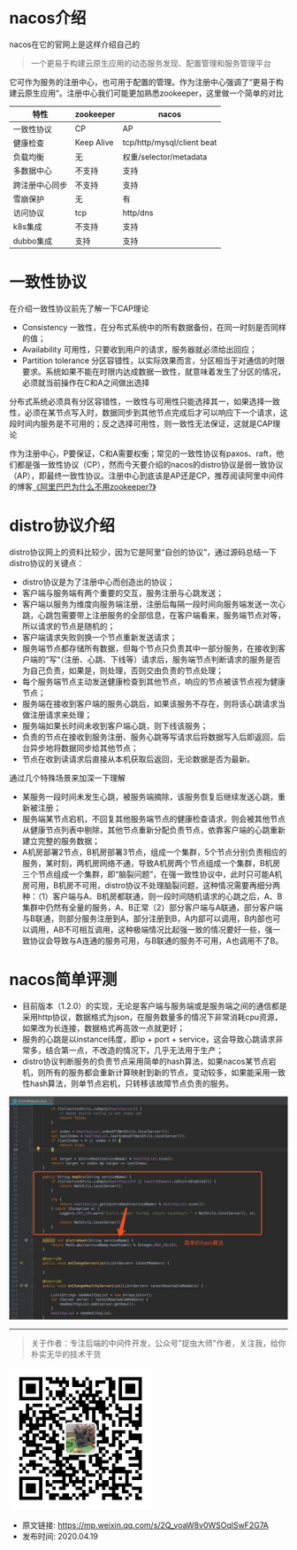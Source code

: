 # nacos介绍
nacos在它的官网上是这样介绍自己的
> 一个更易于构建云原生应用的动态服务发现、配置管理和服务管理平台

它可作为服务的注册中心，也可用于配置的管理。作为注册中心强调了“更易于构建云原生应用”。注册中心我们可能更加熟悉zookeeper，这里做一个简单的对比

|特性|zookeeper|nacos|
|---|---|---|
|一致性协议|CP|AP|
|健康检查|Keep Alive|tcp/http/mysql/client beat|
|负载均衡|无|权重/selector/metadata|
|多数据中心|不支持|支持|
|跨注册中心同步|不支持|支持|
|雪崩保护|无|有|
|访问协议|tcp|http/dns|
|k8s集成|不支持|支持|
|dubbo集成|支持|支持|
# 一致性协议
在介绍一致性协议前先了解一下CAP理论

- Consistency 一致性，在分布式系统中的所有数据备份，在同一时刻是否同样的值；
- Availability 可用性，只要收到用户的请求，服务器就必须给出回应；
- Partition tolerance 分区容错性，以实际效果而言，分区相当于对通信的时限要求。系统如果不能在时限内达成数据一致性，就意味着发生了分区的情况，必须就当前操作在C和A之间做出选择

分布式系统必须具有分区容错性，一致性与可用性只能选择其一，如果选择一致性，必须在某节点写入时，数据同步到其他节点完成后才可以响应下一个请求，这段时间内服务是不可用的；反之选择可用性，则一致性无法保证，这就是CAP理论

作为注册中心，P要保证，C和A需要权衡；常见的一致性协议有paxos、raft，他们都是强一致性协议（CP），然而今天要介绍的nacos的distro协议是弱一致协议（AP），即最终一致性协议。注册中心到底该是AP还是CP，推荐阅读阿里中间件的博客[《阿里巴巴为什么不用zookeeper?》](https://mp.weixin.qq.com/s?__biz=MjM5MDE0Mjc4MA==&mid=2651007830&idx=1&sn=7382412cd4a2243b34f69c3cf4aa5a20&scene=21)

# distro协议介绍
distro协议网上的资料比较少，因为它是阿里“自创的协议“，通过源码总结一下distro协议的关键点：

- distro协议是为了注册中心而创造出的协议；
- 客户端与服务端有两个重要的交互，服务注册与心跳发送；
- 客户端以服务为维度向服务端注册，注册后每隔一段时间向服务端发送一次心跳，心跳包需要带上注册服务的全部信息，在客户端看来，服务端节点对等，所以请求的节点是随机的；
- 客户端请求失败则换一个节点重新发送请求；
- 服务端节点都存储所有数据，但每个节点只负责其中一部分服务，在接收到客户端的“写“（注册、心跳、下线等）请求后，服务端节点判断请求的服务是否为自己负责，如果是，则处理，否则交由负责的节点处理；
- 每个服务端节点主动发送健康检查到其他节点，响应的节点被该节点视为健康节点；
- 服务端在接收到客户端的服务心跳后，如果该服务不存在，则将该心跳请求当做注册请求来处理；
- 服务端如果长时间未收到客户端心跳，则下线该服务；
- 负责的节点在接收到服务注册、服务心跳等写请求后将数据写入后即返回，后台异步地将数据同步给其他节点；
- 节点在收到读请求后直接从本机获取后返回，无论数据是否为最新。

通过几个特殊场景来加深一下理解

- 某服务一段时间未发生心跳，被服务端摘除，该服务恢复后继续发送心跳，重新被注册；
- 服务端某节点宕机，不回复其他服务端节点的健康检查请求，则会被其他节点从健康节点列表中剔除，其他节点重新分配负责节点，依靠客户端的心跳重新建立完整的服务数据；
- A机房部署2节点，B机房部署3节点，组成一个集群，5个节点分别负责相应的服务，某时刻，两机房网络不通，导致A机房两个节点组成一个集群，B机房三个节点组成一个集群，即“脑裂问题”，在强一致性协议中，此时只可能A机房可用，B机房不可用，distro协议不处理脑裂问题，这种情况需要再细分两种：（1）客户端与A、B机房都联通，则一段时间随机请求的心跳之后，A、B集群中仍然有全量的服务，A、B正常（2）部分客户端与A联通，部分客户端与B联通，则部分服务注册到A，部分注册到B，A内部可以调用，B内部也可以调用，AB不可相互调用，这种极端情况比起强一致的情况要好一些，强一致协议会导致与A连通的服务可用，与B联通的服务不可用，A也调用不了B。

# nacos简单评测

- 目前版本（1.2.0）的实现，无论是客户端与服务端或是服务端之间的通信都是采用http协议，数据格式为json，在服务数量多的情况下非常消耗cpu资源，如果改为长连接，数据格式再高效一点就更好；
- 服务的心跳是以instance纬度，即ip + port + service，这会导致心跳请求非常多，结合第一点，不改造的情况下，几乎无法用于生产；
- distro协议判断服务的负责节点采用简单的hash算法，如果nacos某节点宕机，则所有的服务都会重新计算映射到新的节点，变动较多，如果能采用一致性hash算法，则单节点宕机，只转移该故障节点负责的服务。

![](img1.jpg)

---

> 关于作者：专注后端的中间件开发，公众号"捉虫大师"作者，关注我，给你朴实无华的技术干货

![捉虫大师](../../qrcode_small.jpg)

- 原文链接: https://mp.weixin.qq.com/s/2Q_voaW8v0WSOqlSwF2G7A
- 发布时间: 2020.04.19